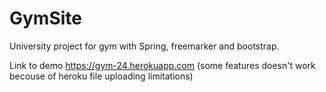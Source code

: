 # GymSite
 University project for gym with Spring, freemarker and bootstrap.
 
Link to demo https://gym-24.herokuapp.com
(some features doesn't work becouse of heroku file uploading limitations)
